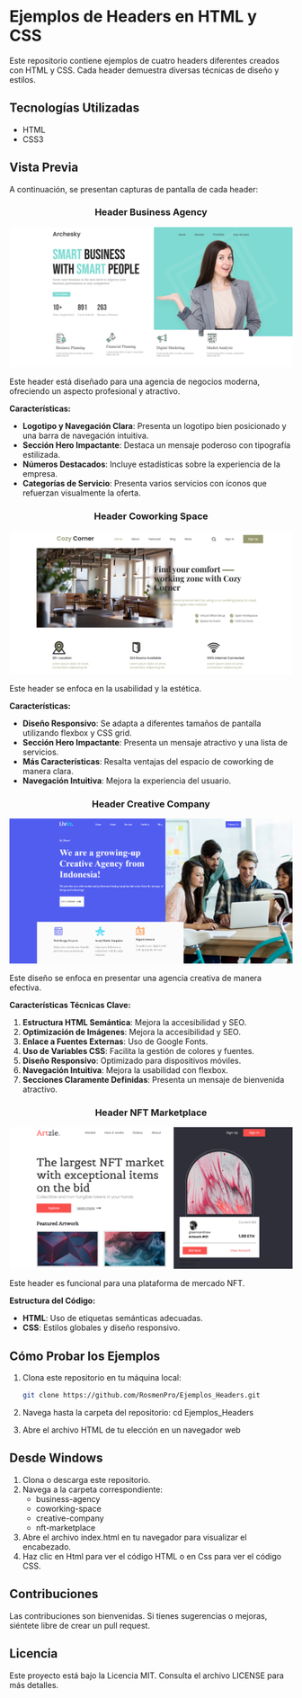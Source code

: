# Ejemplos de Headers en HTML y CSS

Este repositorio contiene ejemplos de cuatro headers diferentes creados con HTML y CSS. Cada header demuestra diversas técnicas de diseño y estilos.

## Tecnologías Utilizadas

- HTML
- CSS3

## Vista Previa

A continuación, se presentan capturas de pantalla de cada header:

### <p align="center"><strong>Header Business Agency</strong></p>
![Header 1](capturas/business.png)

Este header está diseñado para una agencia de negocios moderna, ofreciendo un aspecto profesional y atractivo.

**Características:**
- **Logotipo y Navegación Clara**: Presenta un logotipo bien posicionado y una barra de navegación intuitiva.
- **Sección Hero Impactante**: Destaca un mensaje poderoso con tipografía estilizada.
- **Números Destacados**: Incluye estadísticas sobre la experiencia de la empresa.
- **Categorías de Servicio**: Presenta varios servicios con íconos que refuerzan visualmente la oferta.

### <p align="center"><strong>Header Coworking Space</strong></p>
![Header 2](capturas/coworking.png)

Este header se enfoca en la usabilidad y la estética.

**Características:**
- **Diseño Responsivo**: Se adapta a diferentes tamaños de pantalla utilizando flexbox y CSS grid.
- **Sección Hero Impactante**: Presenta un mensaje atractivo y una lista de servicios.
- **Más Características**: Resalta ventajas del espacio de coworking de manera clara.
- **Navegación Intuitiva**: Mejora la experiencia del usuario.

### <p align="center"><strong>Header Creative Company</strong></p>
![Header 3](capturas/creative.png)

Este diseño se enfoca en presentar una agencia creativa de manera efectiva.

**Características Técnicas Clave:**
1. **Estructura HTML Semántica**: Mejora la accesibilidad y SEO.
2. **Optimización de Imágenes**: Mejora la accesibilidad y SEO.
3. **Enlace a Fuentes Externas**: Uso de Google Fonts.
4. **Uso de Variables CSS**: Facilita la gestión de colores y fuentes.
5. **Diseño Responsivo**: Optimizado para dispositivos móviles.
6. **Navegación Intuitiva**: Mejora la usabilidad con flexbox.
7. **Secciones Claramente Definidas**: Presenta un mensaje de bienvenida atractivo.

### <p align="center"><strong>Header NFT Marketplace</strong></p>
![Header 4](capturas/nft.png)

Este header es funcional para una plataforma de mercado NFT.

**Estructura del Código:**
- **HTML**: Uso de etiquetas semánticas adecuadas.
- **CSS**: Estilos globales y diseño responsivo.

## Cómo Probar los Ejemplos

1. Clona este repositorio en tu máquina local:
   ```bash
   git clone https://github.com/RosmenPro/Ejemplos_Headers.git
   ```
2. Navega hasta la carpeta del repositorio:
   cd Ejemplos_Headers

3. Abre el archivo HTML de tu elección en un navegador web

## Desde Windows
 1. Clona o descarga este repositorio.
 2. Navega a la carpeta correspondiente:
    * business-agency
    * coworking-space
    * creative-company
    * nft-marketplace
3. Abre el archivo index.html en tu navegador para visualizar el encabezado.
4. Haz clic en Html para ver el código HTML o en Css para ver el código CSS.

## Contribuciones
Las contribuciones son bienvenidas. Si tienes sugerencias o mejoras, siéntete libre de crear un pull request.

## Licencia
Este proyecto está bajo la Licencia MIT. Consulta el archivo LICENSE para más detalles.
